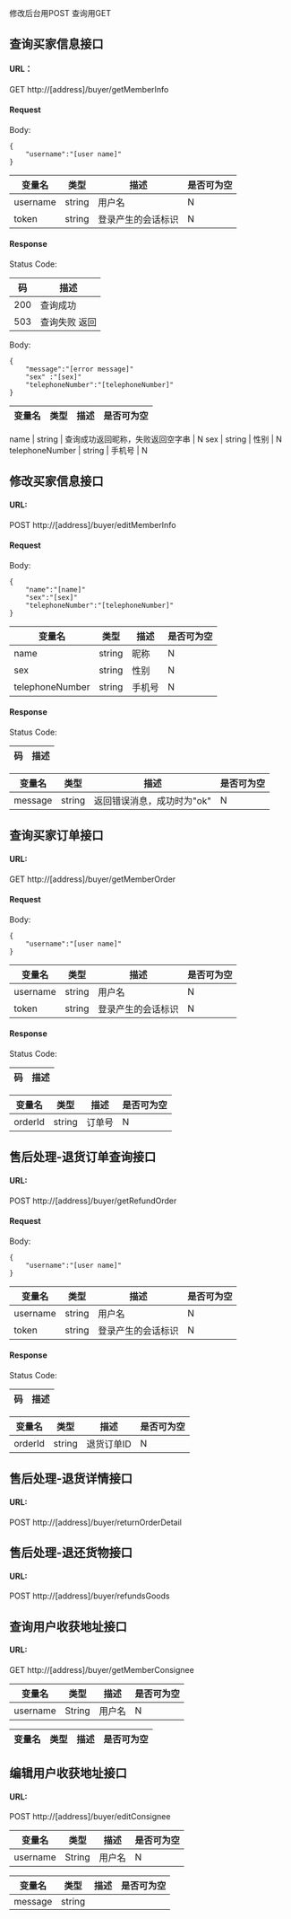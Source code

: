 修改后台用POST
查询用GET

## 查询买家信息接口

#### URL：
GET http://[address]/buyer/getMemberInfo

#### Request
Body:
```
{
    "username":"[user name]"
}
```

变量名 | 类型 | 描述 | 是否可为空
---|---|---|---
username | string | 用户名 | N
token | string | 登录产生的会话标识 | N

#### Response

Status Code:

码 | 描述
--- | ---
200 | 查询成功
503 | 查询失败 返回

Body:
```
{
    "message":"[error message]"
    "sex" :"[sex]"
    "telephoneNumber":"[telephoneNumber]"
}
```
变量名 | 类型 | 描述 | 是否可为空
---|---|---|---

name | string | 查询成功返回昵称，失败返回空字串 | N
sex | string | 性别 | N
telephoneNumber | string | 手机号 | N





## 修改买家信息接口

#### URL:
POST http://[address]/buyer/editMemberInfo

#### Request
Body:
```
{
    "name":"[name]"
    "sex":"[sex]"
    "telephoneNumber":"[telephoneNumber]"
}
```

变量名 | 类型 | 描述 | 是否可为空
---|---|---|---
name | string | 昵称 | N
sex | string | 性别 | N
telephoneNumber | string | 手机号 | N

#### Response

Status Code:

码 | 描述
--- | ---

变量名 | 类型 | 描述 | 是否可为空
---|---|---|---
message | string | 返回错误消息，成功时为"ok" | N

## 查询买家订单接口

#### URL:
GET http://[address]/buyer/getMemberOrder

#### Request
Body:
```
{
    "username":"[user name]"
}
```

变量名 | 类型 | 描述 | 是否可为空
---|---|---|---
username | string | 用户名 | N
token | string | 登录产生的会话标识 | N

#### Response

Status Code:

码 | 描述
--- | ---


变量名 | 类型 | 描述 | 是否可为空
---|---|---|---
orderId | string | 订单号 | N



## 售后处理-退货订单查询接口

#### URL:
POST http://[address]/buyer/getRefundOrder

#### Request
Body:
```
{
    "username":"[user name]"
}
```

变量名 | 类型 | 描述 | 是否可为空
---|---|---|---
username | string | 用户名 | N
token | string | 登录产生的会话标识 | N

#### Response

Status Code:

码 | 描述
--- | ---

变量名 | 类型 | 描述 | 是否可为空
---|---|---|---
orderId | string | 退货订单ID | N


## 售后处理-退货详情接口

#### URL:
POST http://[address]/buyer/returnOrderDetail

## 售后处理-退还货物接口

#### URL:
POST http://[address]/buyer/refundsGoods

## 查询用户收获地址接口

#### URL:
GET http://[address]/buyer/getMemberConsignee

变量名 | 类型 | 描述 | 是否可为空
---|---|---|---
username | String | 用户名 | N

变量名 | 类型 | 描述 | 是否可为空
---|---|---|---


## 编辑用户收获地址接口

#### URL:
POST http://[address]/buyer/editConsignee

变量名 | 类型 | 描述 | 是否可为空
---|---|---|---
username | String | 用户名 | N

变量名 | 类型 | 描述 | 是否可为空
---|---|---|---
message | string | 
